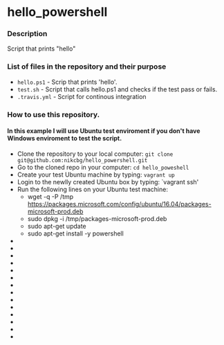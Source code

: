 # hello_powershell

### Description
Script that prints "hello"

### List of files in the repository and their purpose
- `hello.ps1` - Scrip that prints 'hello'.
- `test.sh` - Script that calls hello.ps1 and checks if the test pass or fails. 
- `.travis.yml` - Script for continous integration

### How to use this repository.
#### In this example I will use Ubuntu test enviroment if you don't have Windows enviroment to test the script.
* Clone the repository to your local computer: `git clone git@github.com:nikcbg/hello_powershell.git`
* Go to the cloned repo in your computer: `cd hello_poweshell`
* Create your test Ubuntu machine by typing: `vagrant up` 
* Login to the newlly created Ubuntu box by typing: `vagrant ssh'
* Run the following lines on your Ubuntu test machine:
  * wget -q -P /tmp https://packages.microsoft.com/config/ubuntu/16.04/packages-microsoft-prod.deb
  * sudo dpkg -i /tmp/packages-microsoft-prod.deb
  * sudo apt-get update
  * sudo apt-get install -y powershell
* 
* 
*
* 
* 
* 
* 
* 
* 
* 
* 
* 
* 
* 
